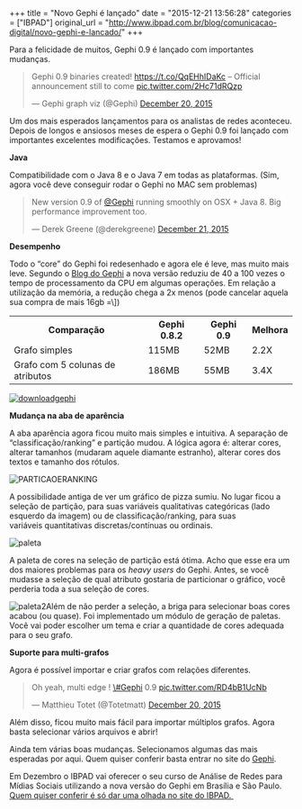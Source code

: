 +++
title = "Novo Gephi é lançado"
date = "2015-12-21 13:56:28"
categories = ["IBPAD"]
original_url = "http://www.ibpad.com.br/blog/comunicacao-digital/novo-gephi-e-lancado/"
+++

<p>
Para a felicidade de muitos, Gephi 0.9 é lançado com importantes
mudanças.
</p>
<blockquote class="twitter-tweet">
<p>
Gephi 0.9 binaries created!
<a href="https://t.co/QqEHhIDaKc">https://t.co/QqEHhIDaKc</a> – Official
announcement still to come
<a href="https://t.co/2Hc71dRQzp">pic.twitter.com/2Hc71dRQzp</a>
</p>
<p>
— Gephi graph viz (@Gephi)
<a href="https://twitter.com/Gephi/status/678682779744243712">December
20, 2015</a>
</p>
</blockquote>
<p>
Um dos mais esperados lançamentos para os analistas de redes aconteceu.
Depois de longos e ansiosos meses de espera o Gephi 0.9 foi lançado com
importantes excelentes modificações. Testamos e aprovamos!
</p>
<p>
<strong>Java </strong>
</p>
<p>
Compatibilidade com o Java 8 e o Java 7 em todas as plataformas. (Sim,
agora você deve conseguir rodar o Gephi no MAC sem problemas)
</p>
<blockquote class="twitter-tweet">
<p>
New version 0.9 of <a href="https://twitter.com/Gephi">@Gephi</a>
running smoothly on OSX + Java 8. Big performance improvement too.
</p>
<p>
— Derek Greene (@derekgreene)
<a href="https://twitter.com/derekgreene/status/678896535510376448">December
21, 2015</a>
</p>
</blockquote>
<p>
<strong>Desempenho</strong>
</p>
<p>
Todo o “core” do Gephi foi redesenhado e agora ele é leve, mas muito
mais leve. Segundo o
<a href="https://gephi.wordpress.com/2015/12/04/gephi-boosts-its-performance-with-new-graphstore-core/">Blog
do Gephi</a> a nova versão reduziu de 40 a 100 vezes o tempo de
processamento da CPU em algumas operações. Em relação a utilização da
memória, a redução chega a 2x menos (pode cancelar aquela sua compra de
mais 16gb =\])
</p>
<table>
<tbody>
<tr>
<th>
Comparação
</th>
<th>
Gephi 0.8.2
</th>
<th>
Gephi 0.9
</th>
<th>
Melhora
</th>
</tr>
<tr>
<td>
Grafo simples
</td>
<td>
115MB
</td>
<td>
52MB
</td>
<td>
2.2X
</td>
</tr>
<tr>
<td>
Grafo com 5 colunas de atributos
</td>
<td>
186MB
</td>
<td>
55MB
</td>
<td>
3.4X
</td>
</tr>
</tbody>
</table>
<p>
<a href="https://gephi.org/users/download/"><img class="aligncenter wp-image-222" src="https://i1.wp.com/www.ibpad.com.br/wp-content/uploads/2016/10/fsb-comunicacao.png?fit=352%2C73" alt="downloadgephi"></a>
</p>
<p>
<strong>Mudança na aba de aparência</strong>
</p>
<p>
A aba aparência agora ficou muito mais simples e intuitiva. A separação
de “classificação/ranking” e partição mudou. A lógica agora é: alterar
cores, alterar tamanhos (mudaram aquele diamante estranho), alterar
cores dos textos e tamanho dos rótulos.
</p>
<p>
<img class="alignleft size-medium wp-image-215" src="https://i1.wp.com/www.ibpad.com.br/wp-content/uploads/2016/10/LOGO_UFRGS_vertical_azul.png?fit=900%2C674" alt="PARTICAOERANKING">
</p>
<p>
A possibilidade antiga de ver um gráfico de pizza sumiu. No lugar ficou
a seleção de partição, para suas variáveis qualitativas categóricas
(lado esquerdo da imagem) ou de classificação/ranking, para suas
variáveis quantitativas discretas/contínuas ou ordinais.
</p>
<p>
<img class="alignleft size-medium wp-image-216" src="https://i1.wp.com/ibpad.com.br/wp-content/uploads/2015/12/paleta-300x209.png?resize=300%2C209" alt="paleta">
</p>
<p>
A paleta de cores na seleção de partição está ótima. Acho que esse era
um dos maiores problemas para os <em>heavy users</em> do Gephi. Antes,
se você mudasse a seleção de qual atributo gostaria de particionar o
gráfico, você perderia toda a sua seleção de cores.
</p>
<p>
<img class="alignleft size-medium wp-image-217" src="https://i2.wp.com/www.ibpad.com.br/wp-content/uploads/2016/10/ufpr_1000.jpg?fit=900%2C590" alt="paleta2">Além
de não perder a seleção, a briga para selecionar boas cores acabou (ou
quase). Foi implementado um módulo de geração de paletas. Você vai poder
escolher um tema e criar a quantidade de cores adequada para o seu
grafo.
</p>
<p>
<strong>Suporte para multi-grafos</strong>
</p>
<p>
Agora é possível importar e criar grafos com relações diferentes.
</p>
<blockquote class="twitter-tweet">
<p>
Oh yeah, multi edge !
<a href="https://twitter.com/hashtag/Gephi?src=hash">\#Gephi</a> 0.9
<a href="https://t.co/RD4bB1UcNb">pic.twitter.com/RD4bB1UcNb</a>
</p>
<p>
— Matthieu Totet (@Totetmatt)
<a href="https://twitter.com/Totetmatt/status/678673762372349952">December
20, 2015</a>
</p>
</blockquote>
<p>
Além disso, ficou muito mais fácil para importar múltiplos grafos. Agora
basta selecionar vários arquivos e abrir!
</p>
<p>
Ainda tem várias boas mudanças. Selecionamos algumas das mais esperadas
por aqui. Quem quiser conferir basta entrar no site do
<a href="https://github.com/gephi/gephi/wiki/Releases">Gephi</a>.
</p>
<p>
<img class="alignleft" src="https://i1.wp.com/blogantigo.ibpad.com.br/wp-content/uploads/2015/09/analiseredes-150x150.png?resize=150%2C150" alt="">Em
Dezembro o IBPAD vai oferecer o seu curso de Análise de Redes para
Mídias Sociais utilizando a nova versão do Gephi em Brasília e São
Paulo.
<a href="http://www.ibpad.com.br/services/comunicacao-digital/analise-de-redes-para-midias-sociais/?utm_medium=blog&amp;utm_source=Blog&amp;utm_campaign=arssp01&amp;utm_term=lancgephi&amp;utm_content=59">Quem
quiser conferir é só dar uma olhada no site do IBPAD. </a>
</p>

